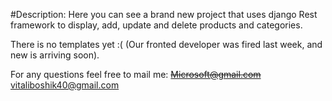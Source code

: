 #Description:
Here you can see a brand new project that uses django Rest framework to display, add, update and delete products and categories.

There is no templates yet :( (Our fronted developer was fired last week, and new is arriving soon).

For any questions feel free to mail me:
~~Microsoft@gmail.com~~
vitaliboshik40@gmail.com
